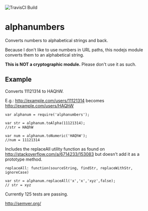 ![TravisCI Build](https://travis-ci.org/agrothe/alphanumbers.svg?branch=master)

# alphanumbers
Converts numbers to alphabetical strings and back.

Because I don't like to use numbers in URL paths, this nodejs module converts them to an alphabetical string.

**This is NOT a cryptographic module.** Please don't use it as such.

## Example

Converts 11121314 to HAQhW.

E.g.: http://example.com/users/11121314 becomes http://example.com/users/HAQhW

```
var alphanum = require('alphanumbers');

var str = alphanum.toAlpha(11121314);
//str = HAQhW

var num = alphanum.toNumeric('HAQhW');
//num = 11121314
```

Includes the replaceAll utility function as found on http://stackoverflow.com/a/6714233/153083 but doesn't add it as a prototype method.

`replaceAll: function(sourceString, findStr, replaceWithStr, ignoreCase)`

```
var str = alphanum.replaceAll('x','x','xyz',false); 
// str = xyz
```



Currently 125 tests are passing.

http://semver.org/
